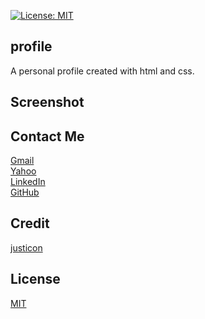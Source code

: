 [![License: MIT](https://img.shields.io/badge/License-MIT-yellow.svg)](https://opensource.org/licenses/MIT)


## profile

A personal profile created with html and css. 

## Screenshot


## Contact Me
[Gmail](vlsullivanhou@gmail.com)<br>
[Yahoo](vlsulliv@yahoo.com)<br>
[LinkedIn](https://linkedin.com/vlsulliv/)<br>
[GitHub](https://github.com/vlsulliv)<br>

## Credit
[justicon](https://dribbble.com/Justicon)<br>

## License
[MIT](https://choosealicense.com/licenses/mit/)